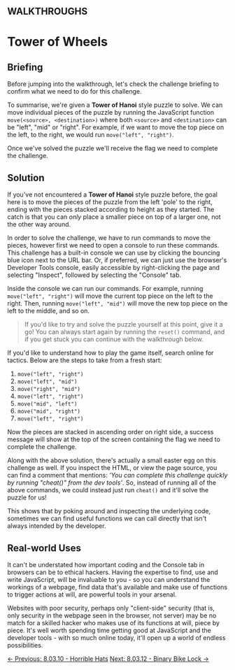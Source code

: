 ## WALKTHROUGHS

# Tower of Wheels

## Briefing

Before jumping into the walkthrough, let's check the challenge briefing to confirm what we need to do for this challenge.

To summarise, we're given a **Tower of Hanoi** style puzzle to solve. We can move individual pieces of the puzzle by running the JavaScript function `move(<source>, <destination>)` where both `<source>` and `<destination>` can be "left", "mid" or "right". For example, if we want to move the top piece on the left, to the right, we would run `move("left", "right")`.

Once we've solved the puzzle we'll receive the flag we need to complete the challenge.

## Solution

If you've not encountered a **Tower of Hanoi** style
puzzle before, the goal here is to move the pieces of the puzzle from
the left 'pole' to the right, ending with the pieces stacked according
to height as they started. The catch is that you can *only* place a smaller piece on top of a larger one, not the other way around.

In order to solve the challenge, we have to run commands to move the
pieces, however first we need to open a console to run these commands.
This challenge has a built-in console we can use by clicking the
bouncing blue icon next to the URL bar. Or, if preferred, we can just
use the browser's Developer Tools console, easily accessible by
right-clicking the page and selecting "Inspect", followed by selecting
the "Console" tab.

Inside the console we can run our commands. For example, running `move("left", "right")` will move the current top piece on the left to the right. Then, running `move("left", "mid")` will move the new top piece on the left to the middle, and so on.

> If you'd like to try and solve the puzzle yourself at this point, give it a go! You can always start again by running the `reset()` command, and if you get stuck you can continue with the walkthrough below.

If you'd like to understand how to play the game itself, search
online for tactics. Below are the steps to take from a fresh start:

1. `move("left", "right")`
2. `move("left", "mid")`
3. `move("right", "mid")`
4. `move("left", "right")`
5. `move("mid", "left")`
6. `move("mid", "right")`
7. `move("left", "right")`

Now the pieces are stacked in ascending order on right side, a
success message will show at the top of the screen containing the flag
we need to complete the challenge.

Along with the above solution, there's actually a small easter egg on
 this challenge as well. If you inspect the HTML, or view the page
source, you can find a comment that mentions: *'You can complete this challenge quickly by running "cheat()" from the dev tools'*. So, instead of running all of the above commands, we could instead just run `cheat()` and it'll solve the puzzle for us!

This shows that by poking around and inspecting the underlying code,
sometimes we can find useful functions we can call directly that isn't
always intended by the developer.

## Real-world Uses

It can't be understated how important coding and the Console tab in
browsers can be to ethical hackers. Having the expertise to find, use
and write JavaScript, will be invaluable to you - so you can understand
the workings of a webpage, find data that's available and make use of
functions to trigger actions at will, are powerful tools in your
arsenal.

Websites with poor security, perhaps only "client-side" security
(that is, only security in the webpage seen in the browser, not server)
may be no match for a skilled hacker who makes use of its functions at
will, piece by piece. It's well worth spending time getting good at
JavaScript and the developer tools - with so much online today, it'll
open up a world of endless possibilities.

[← Previous: 8.03.10 - Horrible Hats](https://play.cyberstart.com/field-manual/ce7c2bd6-0e89-11ec-82a8-0242ac130003)
[Next: 8.03.12 - Binary Bike Lock →](https://play.cyberstart.com/field-manual/09abb3c0-0e8a-11ec-82a8-0242ac130003)
